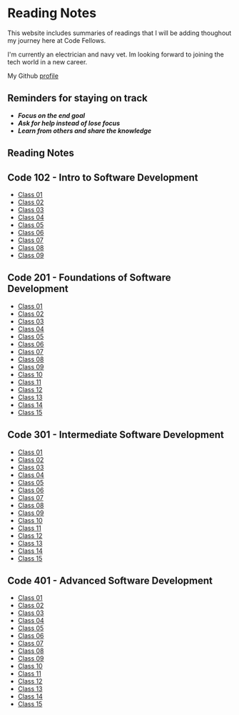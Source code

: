 # Reading Notes

This website includes summaries of readings that I will be adding thoughout my journey here at Code Fellows.

I'm currently an electrician and navy vet. Im looking forward to joining the tech world in a new career.

My Github [profile](https://github.com/jonbrooks01)

<!-- My interpretation on growth mindset is being able to take on challenges without Avoiding the hard parts. Being able to get out of the "same old same old" style of living and embrace the obstacles that come with new challenges.

Starting this class is going to take a lot of **growth mindset**, being able to come out of the shell of mindless day in and day out and finally being able to take on new challenges and be able to achieve my goals not only in this class but for what comes in the future. -->

## Reminders for staying on track
 - ***Focus on the end goal***
 - ***Ask for help instead of lose focus***
 - ***Learn from others and share the knowledge***

## Reading Notes

## Code 102 - Intro to Software Development

- [Class 01](code-102/class-01)
- [Class 02](code-102/class-02)
- [Class 03](code-102/class-03)
- [Class 04](code-102/class-04)
- [Class 05](code-102/class-05)
- [Class 06](code-102/class-06)
- [Class 07](code-102/class-07)
- [Class 08](code-102/class-08)
- [Class 09](code-102/class-09)

## Code 201 - Foundations of Software Development

- [Class 01](code-201/class-01)
- [Class 02](code-201/class-02)
- [Class 03](code-201/class-03)
- [Class 04](code-201/class-04)
- [Class 05](code-201/class-05)
- [Class 06](code-201/class-06)
- [Class 07](code-201/class-07)
- [Class 08](code-201/class-08)
- [Class 09](code-201/class-09)
- [Class 10](code-201/class-10)
- [Class 11](code-201/class-11)
- [Class 12](code-201/class-12)
- [Class 13](code-201/class-13)
- [Class 14](code-201/class-14)
- [Class 15](code-201/class-15)

## Code 301 - Intermediate Software Development

- [Class 01](code-301/class-01)
- [Class 02](code-301/class-02)
- [Class 03](code-301/class-03)
- [Class 04](code-301/class-04)
- [Class 05](code-301/class-05)
- [Class 06](code-301/class-06)
- [Class 07](code-301/class-07)
- [Class 08](code-301/class-08)
- [Class 09](code-301/class-09)
- [Class 10](code-301/class-10)
- [Class 11](code-301/class-11)
- [Class 12](code-301/class-12)
- [Class 13](code-301/class-13)
- [Class 14](code-301/class-14)
- [Class 15](code-301/class-15)

## Code 401 - Advanced Software Development

- [Class 01](code-401/class-01)
- [Class 02](code-401/class-02)
- [Class 03](code-401/class-03)
- [Class 04](code-401/class-04)
- [Class 05](code-401/class-05)
- [Class 06](code-401/class-06)
- [Class 07](code-401/class-07)
- [Class 08](code-401/class-08)
- [Class 09](code-401/class-09)
- [Class 10](code-401/class-10)
- [Class 11](code-401/class-11)
- [Class 12](code-401/class-12)
- [Class 13](code-401/class-13)
- [Class 14](code-401/class-14)
- [Class 15](code-401/class-15)